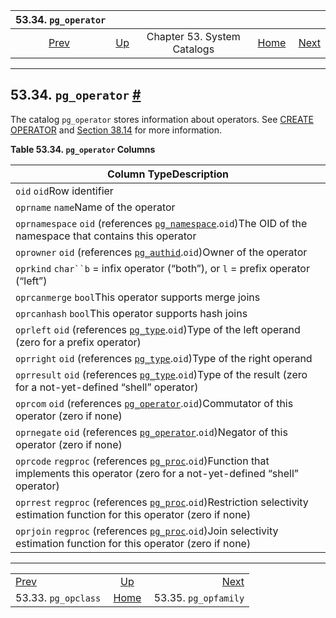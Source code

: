 <!--?xml version="1.0" encoding="UTF-8" standalone="no"?-->

|                 53.34. `pg_operator`                 |                                                   |                             |                                                       |                                                        |
| :--------------------------------------------------: | :------------------------------------------------ | :-------------------------: | ----------------------------------------------------: | -----------------------------------------------------: |
| [Prev](catalog-pg-opclass.html "53.33. pg_opclass")  | [Up](catalogs.html "Chapter 53. System Catalogs") | Chapter 53. System Catalogs | [Home](index.html "PostgreSQL 17devel Documentation") |  [Next](catalog-pg-opfamily.html "53.35. pg_opfamily") |

***

## 53.34. `pg_operator` [#](#CATALOG-PG-OPERATOR)



The catalog `pg_operator` stores information about operators. See [CREATE OPERATOR](sql-createoperator.html "CREATE OPERATOR") and [Section 38.14](xoper.html "38.14. User-Defined Operators") for more information.

**Table 53.34. `pg_operator` Columns**

| Column TypeDescription                                                                                                                                                        |
| ----------------------------------------------------------------------------------------------------------------------------------------------------------------------------- |
| `oid` `oid`Row identifier                                                                                                                                                     |
| `oprname` `name`Name of the operator                                                                                                                                          |
| `oprnamespace` `oid` (references [`pg_namespace`](catalog-pg-namespace.html "53.32. pg_namespace").`oid`)The OID of the namespace that contains this operator                 |
| `oprowner` `oid` (references [`pg_authid`](catalog-pg-authid.html "53.8. pg_authid").`oid`)Owner of the operator                                                              |
| `oprkind` `char``b` = infix operator (“both”), or `l` = prefix operator (“left”)                                                                                              |
| `oprcanmerge` `bool`This operator supports merge joins                                                                                                                        |
| `oprcanhash` `bool`This operator supports hash joins                                                                                                                          |
| `oprleft` `oid` (references [`pg_type`](catalog-pg-type.html "53.64. pg_type").`oid`)Type of the left operand (zero for a prefix operator)                                    |
| `oprright` `oid` (references [`pg_type`](catalog-pg-type.html "53.64. pg_type").`oid`)Type of the right operand                                                               |
| `oprresult` `oid` (references [`pg_type`](catalog-pg-type.html "53.64. pg_type").`oid`)Type of the result (zero for a not-yet-defined “shell” operator)                       |
| `oprcom` `oid` (references [`pg_operator`](catalog-pg-operator.html "53.34. pg_operator").`oid`)Commutator of this operator (zero if none)                                    |
| `oprnegate` `oid` (references [`pg_operator`](catalog-pg-operator.html "53.34. pg_operator").`oid`)Negator of this operator (zero if none)                                    |
| `oprcode` `regproc` (references [`pg_proc`](catalog-pg-proc.html "53.39. pg_proc").`oid`)Function that implements this operator (zero for a not-yet-defined “shell” operator) |
| `oprrest` `regproc` (references [`pg_proc`](catalog-pg-proc.html "53.39. pg_proc").`oid`)Restriction selectivity estimation function for this operator (zero if none)         |
| `oprjoin` `regproc` (references [`pg_proc`](catalog-pg-proc.html "53.39. pg_proc").`oid`)Join selectivity estimation function for this operator (zero if none)                |

***

|                                                      |                                                       |                                                        |
| :--------------------------------------------------- | :---------------------------------------------------: | -----------------------------------------------------: |
| [Prev](catalog-pg-opclass.html "53.33. pg_opclass")  |   [Up](catalogs.html "Chapter 53. System Catalogs")   |  [Next](catalog-pg-opfamily.html "53.35. pg_opfamily") |
| 53.33. `pg_opclass`                                  | [Home](index.html "PostgreSQL 17devel Documentation") |                                   53.35. `pg_opfamily` |
